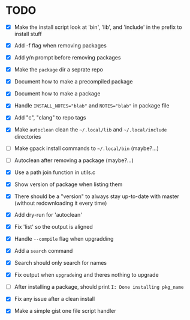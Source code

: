 # TODO

 - [x] Make the install script look at 'bin', 'lib', and 'include' in the prefix to install stuff
 - [x] Add -f flag when removing packages
 - [x] Add y/n prompt before removing packages
 - [x] Make the `package` dir a seprate repo
 - [x] Document how to make a precompiled package
 - [x] Document how to make a package
 - [x] Handle `INSTALL_NOTES="blab"` and `NOTES="blab"` in package file
 - [x] Add "c", "clang" to repo tags
 - [x] Make `autoclean` clean the `~/.local/lib` and `~/.local/include` directories
 - [ ] Make gpack install commands to `~/.local/bin` (maybe?...)
 - [ ] Autoclean after removing a package (maybe?...)
 - [x] Use a path join function in utils.c
 - [x] Show version of package when listing them
 - [x] There should be a "version" to always stay up-to-date with master (without redownloading it every time)
 - [x] Add dry-run for 'autoclean'
 - [x] Fix 'list' so the output is aligned
 - [x] Handle `--compile` flag when upgradding
 - [x] Add a `search` command
 - [x] Search should only search for names
 - [x] Fix output when `upgrade`ing and theres nothing to upgrade
 - [ ] After installing a package, should print `I: Done installing pkg_name`
 - [x] Fix any issue after a clean install
 - [x] Make a simple gist one file script handler

